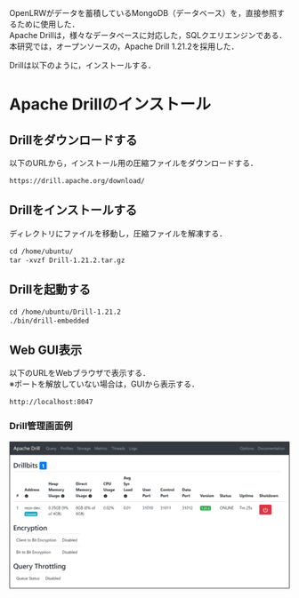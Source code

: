 OpenLRWがデータを蓄積しているMongoDB（データベース）を，直接参照するために使用した．  
Apache Drillは，様々なデータベースに対応した，SQLクエリエンジンである．  
本研究では，オープンソースの，Apache Drill 1.21.2を採用した．  
  
Drillは以下のように，インストールする．   

# Apache Drillのインストール
## Drillをダウンロードする
以下のURLから，インストール用の圧縮ファイルをダウンロードする．  
```
https://drill.apache.org/download/
```

## Drillをインストールする
ディレクトリにファイルを移動し，圧縮ファイルを解凍する．  
```
cd /home/ubuntu/
tar -xvzf Drill-1.21.2.tar.gz
```

## Drillを起動する
```
cd /home/ubuntu/Drill-1.21.2
./bin/drill-embedded
```

## Web GUI表示
以下のURLをWebブラウザで表示する．  
※ポートを解放していない場合は，GUIから表示する．

```
http://localhost:8047
```

### Drill管理画面例
![Drill管理画面例](image/drill_admin.png)


